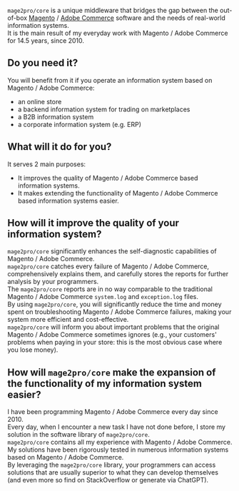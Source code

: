 `mage2pro/core` is a unique middleware that bridges the gap between the out-of-box [Magento](https://github.com/magento/magento2) / [Adobe Commerce](https://business.adobe.com/products/magento/magento-commerce.html) software and the needs of real-world information systems.   
It is the main result of my everyday work with Magento / Adobe Commerce for 14.5 years, since 2010.
## Do you need it?
You will benefit from it if you operate an information system based on Magento / Adobe Commerce: 
- an online store 
- a backend information system for trading on marketplaces
- a B2B information system
- a corporate information system (e.g. ERP)
## What will it do for you?
It serves 2 main purposes: 
- It improves the quality of Magento / Adobe Commerce based information systems.
- It makes extending the functionality of Magento / Adobe Commerce based information systems easier. 
## How will it improve the quality of your information system?
`mage2pro/core` significantly enhances the self-diagnostic capabilities of Magento / Adobe Commerce.  
`mage2pro/core` catches every failure of Magento / Adobe Commerce, comprehensively explains them, and carefully stores the reports for further analysis by your programmers.  
The `mage2pro/core` reports are in no way comparable to the traditional Magento / Adobe Commerce `system.log` and `exception.log` files.  
By using `mage2pro/core`, you will significantly reduce the time and money spent on troubleshooting Magento / Adobe Commerce failures, making your system more efficient and cost-effective.  
`mage2pro/core` will inform you about important problems that the original Magento / Adobe Commerce sometimes ignores (e.g., your customers' problems when paying in your store: this is the most obvious case where you lose money).

## How will `mage2pro/core` make the expansion of the functionality of my information system easier?
I have been programming Magento / Adobe Commerce every day since 2010.  
Every day, when I encounter a new task I have not done before, I store my solution in the software library of `mage2pro/core`.  
`mage2pro/core` contains all my experience with Magento / Adobe Commerce.  
My solutions have been rigorously tested in numerous information systems based on Magento / Adobe Commerce.  
By leveraging the `mage2pro/core` library, your programmers can access solutions that are usually superior to what they can develop themselves (and even more so find on StackOverflow or generate via ChatGPT).